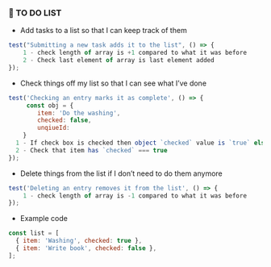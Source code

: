 ### 📝 TO DO LIST

- Add tasks to a list so that I can keep track of them

```js
test("Submitting a new task adds it to the list", () => {
    1 - check length of array is +1 compared to what it was before
    2 - Check last element of array is last element added
});
```

- Check things off my list so that I can see what I’ve done

```js
test('Checking an entry marks it as complete', () => {
     const obj = {
        item: 'Do the washing',
        checked: false,
        unqiueId:
    }
  1 - If check box is checked then object `checked` value is `true` else `false`
  2 - Check that item has `checked` === true
});
```

- Delete things from the list if I don’t need to do them anymore

```js
test('Deleting an entry removes it from the list', () => {
    1 - check length of array is -1 compared to what it was before
});
```

- Example code

```js
const list = [
  { item: 'Washing', checked: true },
  { item: 'Write book', checked: false },
];
```
